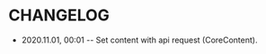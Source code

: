 <!--
 @changed 2020.10.31, 01:33
-->

# CHANGELOG

- 2020.11.01, 00:01 -- Set content with api request (CoreContent).

